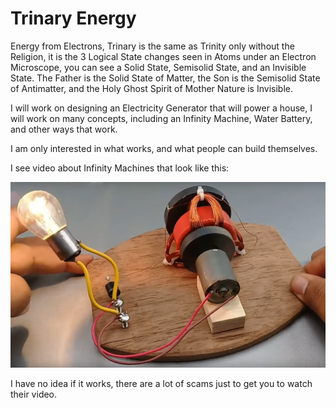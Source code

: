# Trinary Energy

Energy from Electrons,
Trinary is the same as Trinity only without the Religion, it is the 3 Logical State changes seen in Atoms under an Electron Microscope,
you can see a Solid State, Semisolid State, and an Invisible State. The Father is the Solid State of Matter, the Son is the Semisolid State of Antimatter, and the Holy Ghost Spirit of Mother Nature is Invisible.

I will work on designing an Electricity Generator that will power a house,
I will work on many concepts,
including an Infinity Machine, Water Battery, and other ways that work.

I am only interested in what works, and what people can build themselves.

I see video about Infinity Machines that look like this:

![Infinity Machine](https://github.com/Light-Wizzard/Trinary-Energy/blob/main/images/Infinity.png)

I have no idea if it works, there are a lot of scams just to get you to watch their video.
